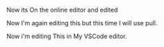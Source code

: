 Now its On the online editor and edited

Now I'm again editing this but this time I will use pull.

Now i'm editing This in My VSCode editor.